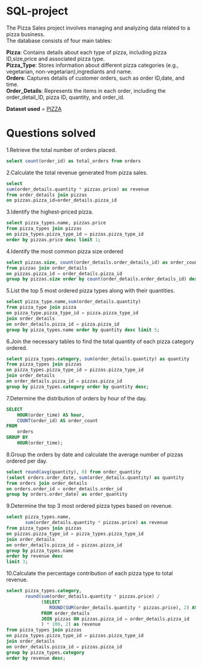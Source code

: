 # SQL-project
The Pizza Sales project involves managing and analyzing data related to a pizza business.<br>
The database consists of four main tables:<br>

<b>Pizza</b>: Contains details about each type of pizza, including pizza ID,size,price and associated pizza type.<br>
<b>Pizza_Type</b>: Stores information about different pizza categories (e.g., vegetarian, non-vegetarian),ingrediants and name.<br>
<b>Orders</b>: Captures details of customer orders, such as order ID,date, and time.<br>
<b>Order_Details</b>: Represents the items in each order, including the order_detail_ID, pizza ID, quantity, and order_id.<br>

<b>Dataset used</b> = <a href = "https://github.com/Pavan-0156/SQL-project/blob/main/pizza_sales.zip"> PIZZA</a> 

# Questions solved
1.Retrieve the total number of orders placed.<br>
```sql
select count(order_id) as total_orders from orders
```
2.Calculate the total revenue generated from pizza sales.<br>
```sql
select
sum(order_details.quantity * pizzas.price) as revenue
from order_details join pizzas
on pizzas.pizza_id=order_details.pizza_id
```
3.Identify the highest-priced pizza.
```sql
select pizza_types.name, pizzas.price
from pizza_types join pizzas
on pizza_types.pizza_type_id = pizzas.pizza_type_id
order by pizzas.price desc limit 1;
```
4.Identify the most common pizza size ordered
```sql
select pizzas.size, count(order_details.order_details_id) as order_count
from pizzas join order_details
on pizzas.pizza_id = order_details.pizza_id
group by pizzas.size order by count(order_details.order_details_id) desc;
```
5.List the top 5 most ordered pizza types along with their quantities.
```sql
select pizza_type.name,sum(order_details.quantity)
from pizza_type join pizza
on pizza_type.pizza_type_id = pizza.pizza_type_id
join order_details
on order_details.pizza_id = pizza.pizza_id
group by pizza_types.name order by quantity desc limit 5;
```
6.Join the necessary tables to find the total quantity of each pizza category ordered.
```sql
select pizza_types.category, sum(order_details.quantity) as quantity
from pizza_types join pizzas
on pizza_types.pizza_type_id = pizzas.pizza_type_id
join order_details
on order_details.pizza_id = pizzas.pizza_id
group by pizza_types.category order by quantity desc;
```
7.Determine the distribution of orders by hour of the day.
```sql
SELECT
    HOUR(order_time) AS hour,
    COUNT(order_id) AS order_count
FROM
    orders
GROUP BY
    HOUR(order_time);
```
8.Group the orders by date and calculate the average number of pizzas ordered per day.
```sql
select round(avg(quantity), 0) from order_quantity
(select orders.order_date, sum(order_details.quantity) as quantity
from orders join order_details
on orders.order_id = order_details.order_id
group by orders.order_date) as order_quantity
```
9.Determine the top 3 most ordered pizza types based on revenue.
```sql
select pizza_types.name,
       sum(order_details.quantity * pizzas.price) as revenue
from pizza_types join pizzas
on pizzas.pizza_type_id = pizza_types.pizza_type_id
join order_details
on order_details.pizza_id = pizzas.pizza_id
group by pizza_types.name
order by revenue desc
limit 3;
```
10.Calculate the percentage contribution of each pizza type to total revenue.
```sql
select pizza_types.category,
       round(sum(order_details.quantity * pizzas.price) / 
             (SELECT 
                ROUND(SUM(order_details.quantity * pizzas.price), 2) AS total_sales 
             FROM order_details
             JOIN pizzas ON pizzas.pizza_id = order_details.pizza_id
             ) * 100, 2) as revenue
from pizza_types join pizzas
on pizza_types.pizza_type_id = pizzas.pizza_type_id
join order_details
on order_details.pizza_id = pizzas.pizza_id
group by pizza_types.category
order by revenue desc;
```
